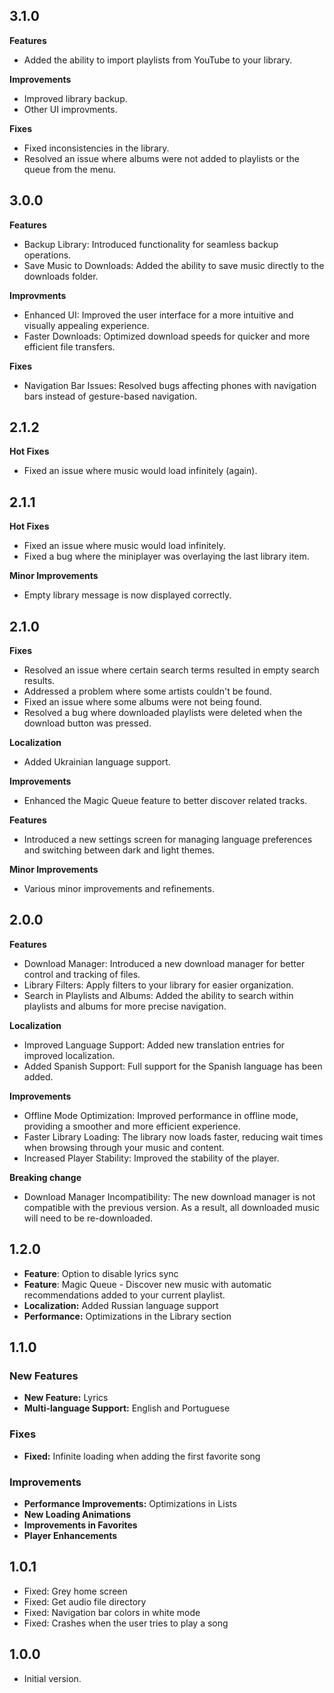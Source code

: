 ## 3.1.0

**Features**

- Added the ability to import playlists from YouTube to your library.

**Improvements**

- Improved library backup.
- Other UI improvments.

**Fixes**

- Fixed inconsistencies in the library.
- Resolved an issue where albums were not added to playlists or the queue from the menu.

## 3.0.0

**Features**

- Backup Library: Introduced functionality for seamless backup operations.
- Save Music to Downloads: Added the ability to save music directly to the downloads folder.

**Improvments**

- Enhanced UI: Improved the user interface for a more intuitive and visually appealing experience.
- Faster Downloads: Optimized download speeds for quicker and more efficient file transfers.

**Fixes**

- Navigation Bar Issues: Resolved bugs affecting phones with navigation bars instead of gesture-based navigation.

## 2.1.2

**Hot Fixes**

- Fixed an issue where music would load infinitely (again).

## 2.1.1

**Hot Fixes**

- Fixed an issue where music would load infinitely.
- Fixed a bug where the miniplayer was overlaying the last library item.

**Minor Improvements**

- Empty library message is now displayed correctly.

## 2.1.0

**Fixes**

- Resolved an issue where certain search terms resulted in empty search results.
- Addressed a problem where some artists couldn't be found.
- Fixed an issue where some albums were not being found.
- Resolved a bug where downloaded playlists were deleted when the download button was pressed.

**Localization**

- Added Ukrainian language support.

**Improvements**

- Enhanced the Magic Queue feature to better discover related tracks.

**Features**

- Introduced a new settings screen for managing language preferences and switching between dark and light themes.

**Minor Improvements**

- Various minor improvements and refinements.

## 2.0.0

**Features**

- Download Manager: Introduced a new download manager for better control and tracking of files.
- Library Filters: Apply filters to your library for easier organization.
- Search in Playlists and Albums: Added the ability to search within playlists and albums for more precise navigation.

**Localization**

- Improved Language Support: Added new translation entries for improved localization.
- Added Spanish Support: Full support for the Spanish language has been added.

**Improvements**

- Offline Mode Optimization: Improved performance in offline mode, providing a smoother and more efficient experience.
- Faster Library Loading: The library now loads faster, reducing wait times when browsing through your music and content.
- Increased Player Stability: Improved the stability of the player.

**Breaking change**

- Download Manager Incompatibility: The new download manager is not compatible with the previous version. As a result, all downloaded music will need to be re-downloaded.

## 1.2.0

- **Feature**: Option to disable lyrics sync
- **Feature**: Magic Queue - Discover new music with automatic recommendations added to your current playlist.
- **Localization:** Added Russian language support
- **Performance:** Optimizations in the Library section

## 1.1.0

### New Features

- **New Feature:** Lyrics
- **Multi-language Support:** English and Portuguese

### Fixes

- **Fixed:** Infinite loading when adding the first favorite song

### Improvements

- **Performance Improvements:** Optimizations in Lists
- **New Loading Animations**
- **Improvements in Favorites**
- **Player Enhancements**

## 1.0.1

- Fixed: Grey home screen
- Fixed: Get audio file directory
- Fixed: Navigation bar colors in white mode
- Fixed: Crashes when the user tries to play a song

## 1.0.0

- Initial version.
